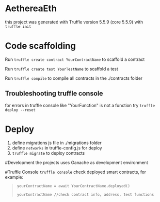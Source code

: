 # AethereaEth

this project was generated with Truffle version 5.5.9 (core 5.5.9) with `truffle init`


# Code scaffolding

Run `truffle create contract YourContractName` to scaffold a contract

Run `truffle create test YourTestName` to scaffold a test

Run `truffle compile` to compile all contracts in the ./contracts folder

## Troubleshooting truffle console

for errors in truffle console like "YourFunction" is not a function try `truffle deploy --reset`



# Deploy
1. define migrations js file in ./migrations folder
2. define  `networks` in truffle-config.js for deploy
3. `truffle migrate` to deploy contracts

#Development
the projects uses Ganache as development environment

#Truffle Console
`truffle console`  check deployed smart contracts, for example:

>`yourContractName = await YourContractName.deployed()`
>
>`yourContractName //check contract info, address, test functions` 
